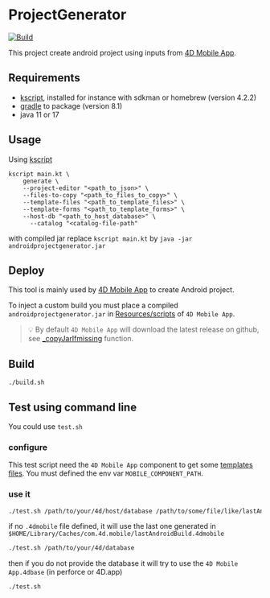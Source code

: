 # ProjectGenerator

[![Build](https://github.com/4d/android-ProjectGenerator/actions/workflows/build.yml/badge.svg)](https://github.com/4d/android-ProjectGenerator/actions/workflows/build.yml)

This project create android project using inputs from [4D Mobile App](https://github.com/4d/4D-Mobile-App/).

## Requirements

- [kscript](https://github.com/holgerbrandl/kscript), installed for instance with sdkman or homebrew (version 4.2.2)
- [gradle](https://gradle.org/) to package (version 8.1)
- java 11 or 17

## Usage

Using [kscript](https://github.com/kscripting/kscript)

```shell
kscript main.kt \
    generate \
    --project-editor "<path_to_json>" \
    --files-to-copy "<path_to_files_to_copy>" \
    --template-files "<path_to_template_files>" \
    --template-forms "<path_to_template_forms>" \
    --host-db "<path_to_host_database>" \
	  --catalog "<catalog-file-path"
```

with compiled jar replace `kscript main.kt` by `java -jar androidprojectgenerator.jar`

## Deploy

This tool is mainly used by [4D Mobile App](https://github.com/4d/4D-Mobile-App/blob/main/Resources/scripts/) to create Android project.

To inject a custom build you must place a compiled `androidprojectgenerator.jar` in [Resources/scripts](https://github.com/4d/4D-Mobile-App/blob/main/Resources/scripts/) of `4D Mobile App`.

> 💡 By default `4D Mobile App` will download the latest release on github, see [_copyJarIfmissing](https://github.com/4d/4D-Mobile-App/blob/main/Project/Sources/Classes/androidprojectgenerator.4dm#L92) function.

## Build

```shell
./build.sh
```

## Test using command line

You could use `test.sh`

### configure

This test script need the `4D Mobile App` component to get some [templates files](https://github.com/4d/4D-Mobile-App/tree/main/Resources/templates/android/project). You must defined the env var `MOBILE_COMPONENT_PATH`.

### use it

```bash
./test.sh /path/to/your/4d/host/database /path/to/some/file/like/lastAndroidBuild.4dmobile
```

if no `.4dmobile` file defined, it will use the last one generated in `$HOME/Library/Caches/com.4d.mobile/lastAndroidBuild.4dmobile`

```bash
./test.sh /path/to/your/4d/database
```

then if you do not provide the database it will try to use the `4D Mobile App.4dbase` (in perforce or 4D.app)

```bash
./test.sh
```
